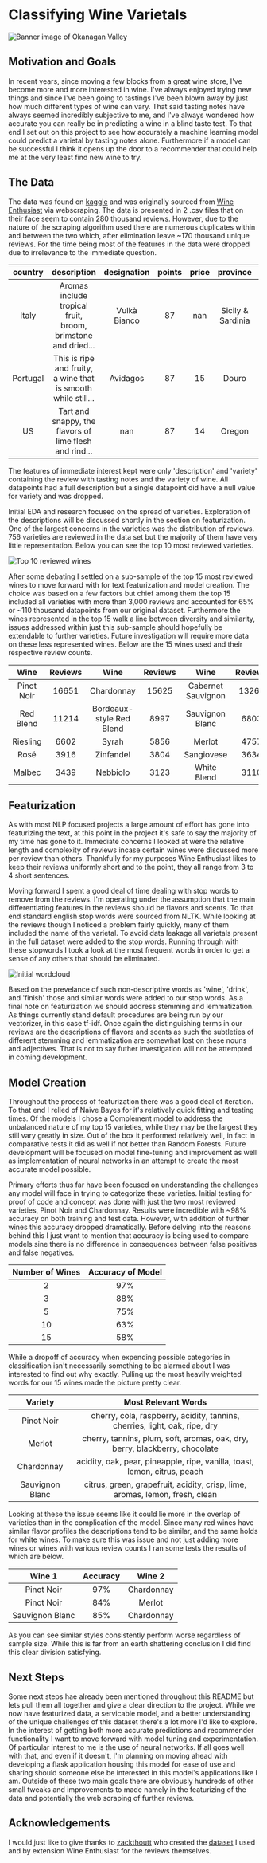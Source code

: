 # Classifying Wine Varietals

![Banner image of Okanagan Valley](images/banner.jpg)

## Motivation and Goals

In recent years, since moving a few blocks from a great wine store, I've become more and more interested in wine. I've always enjoyed trying new things and since I've been going to tastings I've been blown away by just how much different types of wine can vary. That said tasting notes have always seemed incredibly subjective to me, and I've always wondered how accurate you can really be in predicting a wine in a blind taste test. To that end I set out on this project to see how accurately a machine learning model could predict a varietal by tasting notes alone. Furthermore if a model can be successful I think it opens up the door to a recommender that could help me at the very least find new wine to try.

## The Data

The data was found on [kaggle](https://www.kaggle.com/zynicide/wine-reviews) and was originally sourced from [Wine Enthusiast](https://www.winemag.com/) via webscraping. The data is presented in 2 .csv files that on their face seem to contain 280 thousand reviews. However, due to the nature of the scraping algorithm used there are numerous duplicates within and between the two which, after elimination leave ~170 thousand unique reviews. For the time being most of the features in the data were dropped due to irrelevance to the immediate question.

| country | description | designation | points | price | province | region_1 | region_2 | taster_name |variety | winery |
|:---:|:---:|:---:|:---:|:---:|:---:|:---:|:---:|:---:|:---:|:---:|
| Italy | Aromas include tropical fruit, broom, brimstone and dried... | Vulkà Bianco | 87 | nan | Sicily & Sardinia | Etna | nan | Kerin O’Keefe | White Blend | Nicosia |
| Portugal | This is ripe and fruity, a wine that is smooth while still... | Avidagos | 87 | 15 | Douro | nan | nan | Roger Voss | Portuguese Red | Quinta dos Avidagos |
| US | Tart and snappy, the flavors of lime flesh and rind... | nan | 87 | 14 | Oregon | Willamette Valley | Willamette Valley | Paul Gregutt | Pinot Gris | Rainstorm |

The features of immediate interest kept were only 'description' and 'variety' containing the review with tasting notes and the variety of wine. All datapoints had a full description but a single datapoint did have a null value for variety and was dropped.

Initial EDA and research focused on the spread of varieties. Exploration of the descriptions will be discussed shortly in the section on featurization. One of the largest concerns in the varieties was the distribution of reviews. 756 varieties are reviewed in the data set but the majority of them have very little representation. Below you can see the top 10 most reviewed varieties.

![Top 10 reviewed wines](images/top_varieties.png)

After some debating I settled on a sub-sample of the top 15 most reviewed wines to move forward with for text featurization and model creation. The choice was based on a few factors but chief among them the top 15 included all varieties with more than 3,000 reviews and accounted for 65% or ~110 thousand datapoints from our original dataset. Furthermore the wines represented in the top 15 walk a line between diversity and similarity, issues addressed within just this sub-sample should hopefully be extendable to further varieties. Future investigation will require more data on these less represented wines. Below are the 15 wines used and their respective review counts.

| Wine | Reviews | Wine | Reviews | Wine | Reviews |
|:---:|:---:|:---:|:---:|:---:|:---:|
| Pinot Noir | 16651 | Chardonnay | 15625 |Cabernet Sauvignon | 13262 |
| Red Blend | 11214 | Bordeaux-style Red Blend | 8997 | Sauvignon Blanc |  6803 |
| Riesling | 6602 | Syrah | 5856 | Merlot | 4757 |
| Rosé | 3916 | Zinfandel | 3804 | Sangiovese | 3634 |  
| Malbec | 3439 | Nebbiolo | 3123 | White Blend | 3110 |

## Featurization

As with most NLP focused projects a large amount of effort has gone into featurizing the text, at this point in the project it's safe to say the majority of my time has gone to it. Immediate concerns I looked at were the relative length and complexity of reviews incase certain wines were discussed more per review than others. Thankfully for my purposes Wine Enthusiast likes to keep their reviews uniformly short and to the point, they all range from 3 to 4 short sentences.

Moving forward I spent a good deal of time dealing with stop words to remove from the reviews. I'm operating under the assumption that the main differentiating features in the reviews should be flavors and scents. To that end standard english stop words were sourced from NLTK. While looking at the reviews though I noticed a problem fairly quickly, many of them included the name of the varietal. To avoid data leakage all varietals present in the full dataset were added to the stop words. Running through with these stopwords I took a look at the most frequent words in order to get a sense of any others that should be eliminated.

![Initial wordcloud](images/first_cloud.png)

Based on the prevelance of such non-descriptive words as 'wine', 'drink', and 'finish' those and similar words were added to our stop words. As a final note on featurization we should address stemming and lemmatization. As things currently stand default procedures are being run by our vectorizer, in this case tf-idf. Once again the distinguishing terms in our reviews are the descriptions of flavors and scents as such the subtleties of different stemming and lemmatization are somewhat lost on these nouns and adjectives. That is not to say futher investigation will not be attempted in coming development.

## Model Creation

Throughout the process of featurization there was a good deal of iteration. To that end I relied of Naive Bayes for it's relatively quick fitting and testing times. Of the models I chose a Complement model to address the unbalanced nature of my top 15 varieties, while they may be the largest they still vary greatly in size. Out of the box it performed relatively well, in fact in comparative tests it did as well if not better than Random Forests. Future development will be focused on model fine-tuning and improvement as well as implementation of neural networks in an attempt to create the most accurate model possible.

Primary efforts thus far have been focused on understanding the challenges any model will face in trying to categorize these varieties. Initial testing for proof of code and concept was done with just the two most reviewed varieties, Pinot Noir and Chardonnay. Results were incredible with ~98% accuracy on both training and test data. However, with addition of further wines this accuracy dropped dramatically. Before delving into the reasons behind this I just want to mention that accuracy is being used to compare models sine there is no difference in consequences between false positives and false negatives.

| Number of Wines | Accuracy of Model |
|:---:|:---:|
| 2 | 97% |
| 3 | 88% |
| 5 | 75% |
| 10 | 63% |
| 15 | 58% |

While a dropoff of accuracy when expending possible categories in classification isn't necessarily something to be alarmed about I was interested to find out why exactly. Pulling up the most heavily weighted words for our 15 wines made the picture pretty clear.

| Variety | Most Relevant Words |
|:---:|:---:|
| Pinot Noir | cherry, cola, raspberry, acidity, tannins, cherries, light, oak, ripe, dry |
| Merlot | cherry, tannins, plum, soft, aromas, oak, dry, berry, blackberry, chocolate |
| Chardonnay | acidity, oak, pear, pineapple, ripe, vanilla, toast, lemon, citrus, peach |
| Sauvignon Blanc | citrus, green, grapefruit, acidity, crisp, lime, aromas, lemon, fresh, clean |


Looking at these the issue seems like it could lie more in the overlap of varieties than in the complication of the model. Since many red wines have similar flavor profiles the descriptions tend to be similar, and the same holds for white wines. To make sure this was issue and not just adding more wines or wines with various review counts I ran some tests the results of which are below.

| Wine 1 | Accuracy | Wine 2|
|:---:|:---:|:---:|
| Pinot Noir | 97% | Chardonnay |
| Pinot Noir | 84% | Merlot |
| Sauvignon Blanc | 85% | Chardonnay |

As you can see similar styles consistently perform worse regardless of sample size. While this is far from an earth shattering conclusion I did find this clear division satisfying.

## Next Steps 

Some next steps hae already been mentioned throughout this README but lets pull them all together and give a clear direction to the project. While we now have featurized data, a servicable model, and a better understanding of the unique challenges of this dataset there's a lot more I'd like to explore. In the interest of getting both more accurate predictions and recommender functionality I want to move forward with model tuning and experimentation. Of particular interest to me is the use of neural networks. If all goes well with that, and even if it doesn't, I'm planning on moving ahead with developing a flask application housing this model for ease of use and sharing should someone else be interested in this model's applications like I am. Outside of these two main goals there are obviously hundreds of other small tweaks and improvements to made namely in the featurizing of the data and potentially the web scraping of further reviews.

## Acknowledgements

I would just like to give thanks to [zackthoutt](https://www.kaggle.com/zynicide) who created the [dataset](https://www.kaggle.com/zynicide/wine-reviews) I used and by extension Wine Enthusiast for the reviews themselves.